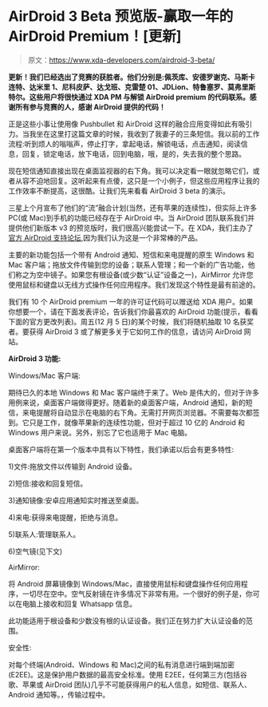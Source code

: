 # AirDroid 3 Beta 预览版-赢取一年的 AirDroid Premium！[更新]

> 原文：<https://www.xda-developers.com/airdroid-3-beta/>

**更新！我们已经选出了竞赛的获胜者。他们分别是:佩茨库、安德罗谢克、马斯卡连特、达米里 1、尼科皮萨、达戈班、克雷楚 01、JDLion、特鲁塞罗、莫弗里斯特尔。这些用户将很快通过 XDA PM 与解锁 AirDroid premium 的代码联系。感谢所有参与竞赛的人，感谢 AirDroid 提供的代码！**

正是这些小事让使用像 Pushbullet 和 AirDroid 这样的融合应用变得如此有吸引力。当我坐在这里打这篇文章的时候，我收到了我妻子的三条短信。我以前的工作流程:听到烦人的嗡嗡声，停止打字，拿起电话，解锁电话，点击通知，阅读信息，回复，锁定电话，放下电话，回到电脑，哦，是的，失去我的整个思路。

现在短信通知直接出现在桌面监视器的右下角。我可以决定看一眼就忽略它们，或者从容不迫地回复。这听起来有点傻，这只是一个小例子，但这些应用程序让我的工作效率不断提高，这很酷。让我们先来看看 AirDroid 3 beta 的演示。

三星上个月宣布了他们的“流”融合计划(当然，还有苹果的连续性)，但实际上许多 PC(或 Mac)到手机的功能已经存在于 AirDroid 中。当 AirDroid 团队联系我们并提供他们新版本 v3 的预览版时，我们很高兴能尝试一下。在 XDA，我们主办了[官方 AirDroid 支持论坛](http://forum.xda-developers.com/apps/airdroid),因为我们认为这是一个非常棒的产品。

主要的新功能包括一个带有 Android 通知、短信和来电提醒的原生 Windows 和 Mac 客户端；拖放文件传输到您的设备；联系人管理；和一个新的广告功能，他们称之为空中镜子。如果您有根设备(或少数“认证”设备之一)，AirMirror 允许您使用鼠标和键盘以无线方式操作任何应用程序。我们发现这个特性是最有前途的。

我们有 10 个 AirDroid premium 一年的许可证代码可以赠送给 XDA 用户。如果你想要一个，请在下面发表评论，告诉我们你最喜欢的 AirDroid 功能(提示，看看下面的官方更改列表)。周五(12 月 5 日)的某个时候，我们将随机抽取 10 名获奖者。要获得 AirDroid 3 或了解更多关于它如何工作的信息，请访问 AirDroid 网站。

**AirDroid 3 功能:**

Windows/Mac 客户端:

期待已久的本地 Windows 和 Mac 客户端终于来了。Web 是伟大的，但对于许多用例来说，桌面客户端做得更好。随着新的桌面客户端，Android 通知，新的短信，来电提醒将自动显示在电脑的右下角。无需打开网页浏览器。不需要每次都签到。它只是工作，就像苹果新的连续性功能，但对于超过 10 亿的 Android 和 Windows 用户来说。另外，别忘了它也适用于 Mac 电脑。

桌面客户端将在第一个版本中具有以下特性，我们承诺以后会有更多特性:

1)文件:拖放文件以传输到 Android 设备。

2)短信:接收和回复短信。

3)通知镜像:安卓应用通知实时推送至桌面。

4)来电:获得来电提醒，拒绝与消息。

5)联系人:管理联系人。

6)空气镜(见下文)

AirMirror:

将 Android 屏幕镜像到 Windows/Mac，直接使用鼠标和键盘操作任何应用程序，一切尽在空中。空气反射镜在许多情况下非常有用。一个很好的例子是，你可以在电脑上接收和回复 Whatsapp 信息。

此功能适用于根设备和少数没有根的认证设备。我们正在努力扩大认证设备的范围。

安全性:

对每个终端(Android、Windows 和 Mac)之间的私有消息进行端到端加密(E2EE)。这是保护用户数据的最高安全标准。使用 E2EE，任何第三方(包括谷歌、苹果或 AirDroid 团队)几乎不可能获得用户的私人信息，如短信、联系人、Android 通知等。，传输过程中。
